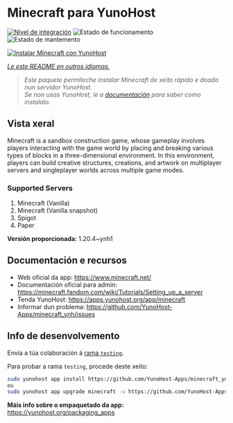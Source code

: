 <!--
NOTA: Este README foi creado automáticamente por <https://github.com/YunoHost/apps/tree/master/tools/readme_generator>
NON debe editarse manualmente.
-->

# Minecraft para YunoHost

[![Nivel de integración](https://dash.yunohost.org/integration/minecraft.svg)](https://dash.yunohost.org/appci/app/minecraft) ![Estado de funcionamento](https://ci-apps.yunohost.org/ci/badges/minecraft.status.svg) ![Estado de mantemento](https://ci-apps.yunohost.org/ci/badges/minecraft.maintain.svg)

[![Instalar Minecraft con YunoHost](https://install-app.yunohost.org/install-with-yunohost.svg)](https://install-app.yunohost.org/?app=minecraft)

*[Le este README en outros idiomas.](./ALL_README.md)*

> *Este paquete permíteche instalar Minecraft de xeito rápido e doado nun servidor YunoHost.*  
> *Se non usas YunoHost, le a [documentación](https://yunohost.org/install) para saber como instalalo.*

## Vista xeral

Minecraft is a sandbox construction game, whose gameplay involves players interacting with the game world by placing and breaking various types of blocks in a three-dimensional environment. In this environment, players can build creative structures, creations, and artwork on multiplayer servers and singleplayer worlds across multiple game modes.

### Supported Servers
 
1. Minecraft (Vanilla)
2. Minecraft (Vanilla snapshot)
3. Spigot
4. Paper


**Versión proporcionada:** 1.20.4~ynh1
## Documentación e recursos

- Web oficial da app: <https://www.minecraft.net/>
- Documentación oficial para admin: <https://minecraft.fandom.com/wiki/Tutorials/Setting_up_a_server>
- Tenda YunoHost: <https://apps.yunohost.org/app/minecraft>
- Informar dun problema: <https://github.com/YunoHost-Apps/minecraft_ynh/issues>

## Info de desenvolvemento

Envía a túa colaboración á [rama `testing`](https://github.com/YunoHost-Apps/minecraft_ynh/tree/testing).

Para probar a rama `testing`, procede deste xeito:

```bash
sudo yunohost app install https://github.com/YunoHost-Apps/minecraft_ynh/tree/testing --debug
ou
sudo yunohost app upgrade minecraft -u https://github.com/YunoHost-Apps/minecraft_ynh/tree/testing --debug
```

**Máis info sobre o empaquetado da app:** <https://yunohost.org/packaging_apps>

